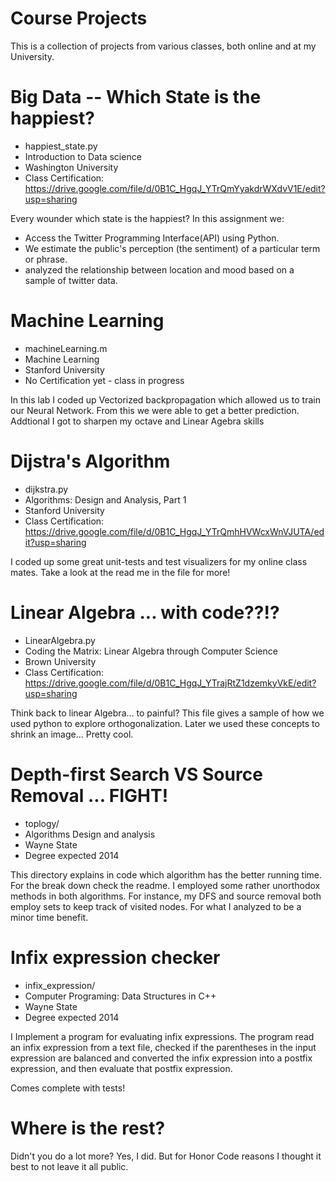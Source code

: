 Course Projects
===========================
This is a collection of projects from various classes, both online and
at my University. 

Big Data -- Which State is the happiest?
==============================================================================

+ happiest_state.py
+ Introduction to Data science
+ Washington University
+ Class Certification: https://drive.google.com/file/d/0B1C_HgqJ_YTrQmYyakdrWXdvV1E/edit?usp=sharing 

Every wounder which state is the happiest? In this assignment we:

+ Access the Twitter Programming Interface(API) using Python.
+ We estimate the public's perception (the sentiment) of a particular term or phrase.
+ analyzed the relationship between location and mood based on a sample of twitter data.


Machine Learning
=============================================================================

+ machineLearning.m
+ Machine Learning
+ Stanford University
+ No Certification yet - class in progress

In this lab I coded up Vectorized backpropagation which allowed us to train
our Neural Network. From this we were able to get a better prediction. Addtional
I got to sharpen my octave and Linear Agebra skills


Dijstra's Algorithm
=============================================================================

 + dijkstra.py
 + Algorithms: Design and Analysis, Part 1
 + Stanford University
 + Class Certification: https://drive.google.com/file/d/0B1C_HgqJ_YTrQmhHVWcxWnVJUTA/edit?usp=sharing

I coded up some great unit-tests and test visualizers for my online
class mates. Take a look at the read me in the file for more!


Linear Algebra ... with code??!?
==============================================================================

+ LinearAlgebra.py
+ Coding the Matrix: Linear Algebra through Computer Science
+ Brown University
+ Class Certification: https://drive.google.com/file/d/0B1C_HgqJ_YTrajRtZ1dzemkyVkE/edit?usp=sharing

Think back to linear Algebra... to painful? This file gives a sample of
how we used python to explore orthogonalization. Later we used these concepts
to shrink an image... Pretty cool.


Depth-first Search VS Source Removal ... FIGHT!
==========================================================================

+ toplogy/
+ Algorithms Design and analysis 
+ Wayne State 
+ Degree expected 2014

This directory explains in code which algorithm has the better running time. 
For the break down check the readme. I employed 
some rather unorthodox methods in both algorithms. For instance, my DFS and
source removal both employ sets to keep track of visited nodes. For what I
analyzed to be a minor time benefit.


Infix expression checker
===========================================================================

+ infix_expression/
+ Computer Programing: Data Structures in C++
+ Wayne State
+ Degree expected 2014

I Implement a program for evaluating infix expressions. The program read
an infix expression from a text file, checked if the parentheses in the input expression are
balanced and converted the infix expression into a postfix expression, and then evaluate that
postfix expression.

Comes complete with tests! 

Where is the rest?
=====================
Didn't you do a lot more? Yes, I did. But for Honor Code reasons I thought it
best to not leave it all public.
